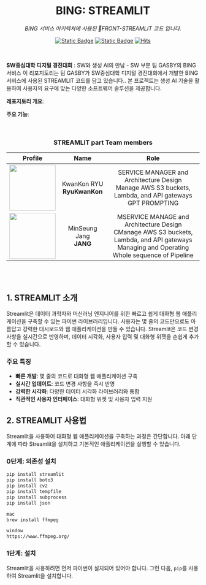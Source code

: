 <div align="center">

# BING: STREAMLIT

*BING 서비스 아키텍쳐에 사용된 FRONT-STREAMLIT 코드 입니다.*

[![Static Badge](https://img.shields.io/badge/language-english-red)](./README.md) [![Static Badge](https://img.shields.io/badge/language-korean-blue)](./README-KR.md) [![Hits](https://hits.seeyoufarm.com/api/count/incr/badge.svg?url=https%3A%2F%2Fgithub.com%2FSinging-voice-conversion%2Fsingtome-model&count_bg=%23E3E30F&title_bg=%23555555&icon=&icon_color=%23E7E7E7&title=hits&edge_flat=false)](https://hits.seeyoufarm.com)

</div>

<br>

**SW중심대학 디지털 경진대회** : SW와 생성 AI의 만남 - SW 부문
팀 GASBY의 BING 서비스
이 리포지토리는 팀 GASBY가 SW중심대학 디지털 경진대회에서 개발한 BING 서비스에 사용된 STREAMLIT 코드를 담고 있습니다.. 본 프로젝트는 생성 AI 기술을 활용하여 사용자의 요구에 맞는 다양한 소프트웨어 솔루션을 제공합니다.

**레포지토리 개요**: 

**주요 기능**: 


<br>

<div align="center">

<h3> STREAMLIT part Team members </h3>

| Profile | Name | Role |
| :---: | :---: | :---: |
| <a href="https://github.com/RyuKwanKon"><img src="https://avatars.githubusercontent.com/u/97783148?v=4" height="120px"></a> | KwanKon RYU<br> **RyuKwanKon**| SERVICE MANAGER and Architecture Design <br> Manage AWS S3 buckets, Lambda, and API gateways <br> GPT PROMPTING|
| <a href="https://github.com/jmin314"><img src="https://avatars.githubusercontent.com/u/30928301?v=4(https://avatars.githubusercontent.com/u/30928301?v=4)" height="120px"></a>| MinSeung Jang <br> **JANG**| MSERVICE MANAGE and Architecture Design <br> CManage AWS S3 buckets, Lambda, and API gateways <br> Managing and Operating Whole sequence of Pipeline|

<br>


</div>

<br>

## 1. STREAMLIT 소개

Streamlit은 데이터 과학자와 머신러닝 엔지니어를 위한 빠르고 쉽게 대화형 웹 애플리케이션을 구축할 수 있는 파이썬 라이브러리입니다. 사용자는 몇 줄의 코드만으로도 아름답고 강력한 대시보드와 웹 애플리케이션을 만들 수 있습니다. Streamlit은 코드 변경 사항을 실시간으로 반영하며, 데이터 시각화, 사용자 입력 및 대화형 위젯을 손쉽게 추가할 수 있습니다.

### 주요 특징
- **빠른 개발**: 몇 줄의 코드로 대화형 웹 애플리케이션 구축
- **실시간 업데이트**: 코드 변경 사항을 즉시 반영
- **강력한 시각화**: 다양한 데이터 시각화 라이브러리와 통합
- **직관적인 사용자 인터페이스**: 대화형 위젯 및 사용자 입력 지원

## 2. STREAMLIT 사용법

Streamlit을 사용하여 대화형 웹 애플리케이션을 구축하는 과정은 간단합니다. 아래 단계에 따라 Streamlit을 설치하고 기본적인 애플리케이션을 실행할 수 있습니다.

### 0단계: 의존성 설치

```bash
pip install streamlit
pip install boto3
pip install cv2
pip install tempfile
pip install subprocess
pip install json
```

```bash
mac
brew install ffmpeg

window
https://www.ffmpeg.org/
```


### 1단계: 설치

Streamlit을 사용하려면 먼저 파이썬이 설치되어 있어야 합니다. 그런 다음, `pip`를 사용하여 Streamlit을 설치합니다.



